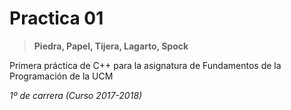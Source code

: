 # Practica 01
> **Piedra, Papel, Tijera, Lagarto, Spock**

Primera práctica de C++ para la asignatura de Fundamentos de la Programación de la UCM

*1º de carrera (Curso 2017-2018)*
